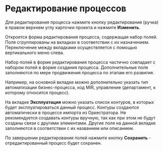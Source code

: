 # Редактирование процессов

Для редактирования процесса нажмите кнопку редактирования (ручка) в правом верхнем углу карточки проекта и нажмите **Изменить**. 

Откроется форма редактирования процесса, содержащая набор полей. Поля сгруппированы на вкладках в соответствии с их назначением. Переключение между вкладками осуществляется с помощью вертикального меню слева.

Набор полей в форме редактирования процесса частично совпадает с набором полей в форме создания процесса. Дополнительные поля заполняются по мере продвижения процесса по этапам его развития.

Например, на основной вкладке можно дополнительно указать тип автоматизации бизнес-процесса, код MIR, управление (департамент, к которому относится процесс).

На вкладке **Эксплуатация** можно указать список контуров, в которых будет эксплуатироваться данный процесс. Контуры создаются автоматически в процессе импорта из Оркестратора. Не рекомендуется создавать контуры вручную, так как при этом не будут созданы связи с другими элементами. Другие поля на данной вкладке заполняются в соответствии с их названием или описанием. 

По завершении редактирования полей нажмите кнопку **Сохранить** - отредактированный процесс будет сохранен.
